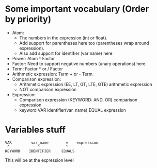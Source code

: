 # Some important vocabulary (Order by priority)

- Atom: 
  - The numbers in the expression (int or float). 
  - Add support for parentheses here too (parentheses wrap around expression). 
  - Also add support for identifier (var name) here
- Power: Atom ^ Factor
- Factor: Need to support negative numbers (unary operations) here.
- Term: Factor * or / Factor
- Arithmetic expression: Term + or - Term.
- Comparison expression: 
  - Arithmetic expression (EE, LT, GT, LTE, GTE) arithmetic expression
  - NOT comparison expression
- Expression: 
  - Comparison expression (KEYWORD: AND, OR) comparison expression
  - keyword VAR identifier(var_name) EQUAL expression

# Variables stuff
```
VAR         var_name        =    expression
 ^             ^            ^
KEYWORD    IDENTIFIER     EQUALS
```

This will be at the expression level
